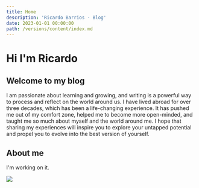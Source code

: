 ```yaml
---
title: Home
description: 'Ricardo Barrios - Blog'
date: 2023-01-01 00:00:00
path: /versions/content/index.md
---
```


# Hi I'm Ricardo
## Welcome to my blog

I am passionate about learning and growing, and writing is a powerful
way to process and reflect on the world around us. I have lived abroad for over three
decades, which has been a life-changing experience. It has pushed me out of my comfort
zone, helped me to become more open-minded, and taught me so much about myself and the
world around me. I hope that sharing my experiences will inspire you to explore your
untapped potential and propel you to evolve into the best version of yourself.

## About me
I'm working on it. 

![](https://res.cloudinary.com/ricardoaguiar/image/upload/v1625499912/blog/mallorca1_gy3zms.jpg)



